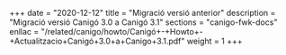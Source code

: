 +++
date        = "2020-12-12"
title       = "Migració versió anterior"
description = "Migració versió Canigó 3.0 a Canigó 3.1"
sections    = "canigo-fwk-docs"
enllac		= "/related/canigo/howto/Canigó+-+Howto+-+Actualitzacio+Canigó+3.0+a+Canigo+3.1.pdf"
weight		= 1
+++
